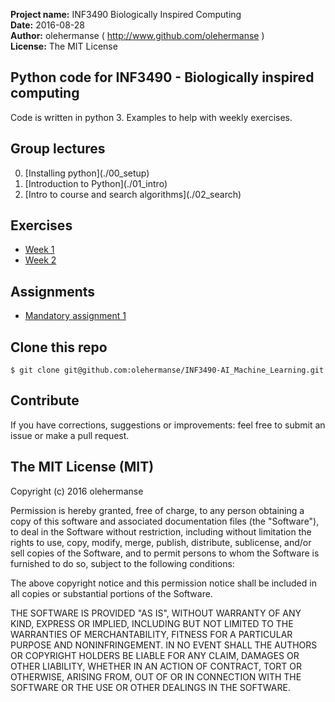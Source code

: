 **Project name:** INF3490 Biologically Inspired Computing<br>
**Date:** 2016-08-28<br>
**Author:** olehermanse ( http://www.github.com/olehermanse )<br>
**License:** The MIT License<br>

## Python code for INF3490 - Biologically inspired computing
Code is written in python 3. Examples to help with weekly exercises.

## Group lectures
<ol start="0">
  <li>[Installing python](./00_setup)<br></li>
  <li>[Introduction to Python](./01_intro)<br></li>
  <li>[Intro to course and search algorithms](./02_search)</li>
</ol>

## Exercises
* [Week 1](./material/week1)
* [Week 2](./material/week2)

## Assignments
* [Mandatory assignment 1](./material/assignment1)

## Clone this repo
```
$ git clone git@github.com:olehermanse/INF3490-AI_Machine_Learning.git
```

## Contribute
If you have corrections, suggestions or improvements: feel free to submit an
issue or make a pull request.

## The MIT License (MIT)

Copyright (c) 2016 olehermanse<br>

Permission is hereby granted, free of charge, to any person obtaining a copy
of this software and associated documentation files (the "Software"), to deal
in the Software without restriction, including without limitation the rights
to use, copy, modify, merge, publish, distribute, sublicense, and/or sell
copies of the Software, and to permit persons to whom the Software is
furnished to do so, subject to the following conditions:<br>

The above copyright notice and this permission notice shall be included in
all copies or substantial portions of the Software.<br>

THE SOFTWARE IS PROVIDED "AS IS", WITHOUT WARRANTY OF ANY KIND, EXPRESS OR
IMPLIED, INCLUDING BUT NOT LIMITED TO THE WARRANTIES OF MERCHANTABILITY,
FITNESS FOR A PARTICULAR PURPOSE AND NONINFRINGEMENT. IN NO EVENT SHALL THE
AUTHORS OR COPYRIGHT HOLDERS BE LIABLE FOR ANY CLAIM, DAMAGES OR OTHER
LIABILITY, WHETHER IN AN ACTION OF CONTRACT, TORT OR OTHERWISE, ARISING FROM,
OUT OF OR IN CONNECTION WITH THE SOFTWARE OR THE USE OR OTHER DEALINGS IN
THE SOFTWARE.<br>
<br>
